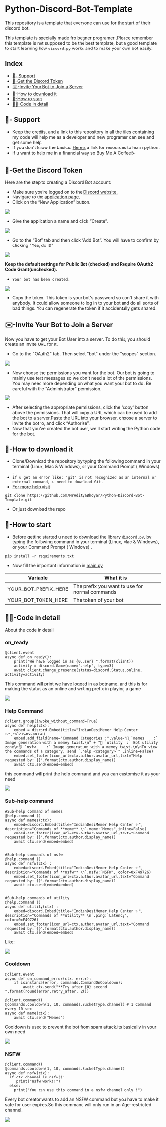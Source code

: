 # Python-Discord-Bot-Template

This repository is a template that everyone can use for the start of their discord bot.

This template is specially made fro begner programer .Pleace remember this template is not supposed to be the best template, but a good template to start learning how `discord.py` works and to make your own bot easily.

## Index
* [💪- Support](#--support)
* [🎫-Get the Discord Token](#-get-the-discord-token)
* [✉️-Invite Your Bot to Join a Server](#%EF%B8%8F-invite-your-bot-to-join-a-server)
* [📩-How to download it](#-how-to-download-it)
* [🚦-How to start](#-how-to-start)
* [👩‍💻-Code in detail](#-code-in-detail)

## 💪- Support 

- Keep the credits, and a link to this repository in all the files containing my code will help me as a developer and new programer can see and get some help.
- If you don't know the basics. [Here's](https://www.pythondiscord.com/resources) a link for resources to learn python.
- If u want to help me in a financial way so Buy Me A Coffee☕

## 🎫-Get the Discord Token

Here are the step to creating a Discord Bot account:
- Make sure you’re logged on to the [Discord website.](https://discord.com/) 
- Navigate to the [application page.](https://discord.com/developers/applications)
- Click on the “New Application” button.

<img src =  "https://github.com/MrAdityaBhoyar/repo-asset/blob/main/Python-Discord-Bot-Template/Screenshot%20(107).png">

- Give the application a name and click “Create”.

<img src =  "https://github.com/MrAdityaBhoyar/repo-asset/blob/main/Python-Discord-Bot-Template/Screenshot%20(108).png">

- Go to the “Bot” tab and then click “Add Bot”. You will have to confirm by clicking "Yes, do it!"

<img src =  "https://github.com/MrAdityaBhoyar/repo-asset/blob/main/Python-Discord-Bot-Template/Screenshot%20(110).png">

 **Keep the default settings for Public Bot (checked) and Require **OAuth2 Code Grant**(unchecked).**
- `Your bot has been created.`

<img src =  "https://github.com/MrAdityaBhoyar/repo-asset/blob/main/Python-Discord-Bot-Template/Screenshot%20(111).png">

- Copy the token. This token is your bot's password so don't share it with anybody. It could allow someone to log in to your bot and do all sorts of bad things. You can regenerate the token if it accidentally gets shared.

## ✉️-Invite Your Bot to Join a Server

Now you have to get your Bot User into a server. To do this, you should create an invite URL for it.
- Go to the "OAuth2" tab. Then select "bot" under the "scopes" section.

<img src =  "https://github.com/MrAdityaBhoyar/repo-asset/blob/main/Python-Discord-Bot-Template/image-123.png">

- Now choose the permissions you want for the bot. Our bot is going to mainly use text messages so we don't need a lot of the permissions. You may need more depending on what you want your bot to do. Be careful with the "Administrator" permission.

<img src =  "https://github.com/MrAdityaBhoyar/repo-asset/blob/main/Python-Discord-Bot-Template/image-124.png">

- After selecting the appropriate permissions, click the 'copy' button above the permissions. That will copy a URL which can be used to add the bot to a server.Paste the URL into your browser, choose a server to invite the bot to, and click “Authorize”.
- Now that you've created the bot user, we'll start writing the Python code for the bot.

## 📩-How to download it

- Clone/Download the repository by typing the following command in your terminal (Linux, Mac & Windows), or your Command Prompt ( Windows) .
- `if u get an error like: 'git' is not recognized as an internal or external command, u need to download Git.` 
- [For more help visit](https://stackoverflow.com/questions/4492979/git-is-not-recognized-as-an-internal-or-external-command)

```
git clone https://github.com/MrAdityaBhoyar/Python-Discord-Bot-Template.git
```
- Or just download the repo

## 🚦-How to start
- Before getting started u need to download the library `discord.py`, by typing the following command in your terminal (Linux, Mac & Windows), or your Command Prompt ( Windows) .

```
pip install -r requirements.txt
```
- Now fill the important information in [main.py](https://github.com/MrAdityaBhoyar/Python-Discord-Bot-Template/blob/main/main.py)

| Variable                  | What it is                                                            |
| ------------------------- | ----------------------------------------------------------------------|
| YOUR_BOT_PREFIX_HERE      | The prefix you want to use for normal commands                        |
| YOUR_BOT_TOKEN_HERE       | The token of your bot                                                 | 


## 👩‍💻-Code in detail

About the code in detail
### on_ready
```
@client.event
async def on_ready():
    print("We have logged in as {0.user} ".format(client)) 
    activity = discord.Game(name=".help", type=3)               
    await client.change_presence(status=discord.Status.online, activity=activity)
```
This command will print we have logged in as botname, and this is for making the status as an online and writing prefix in playing a game

<img src =  "https://github.com/MrAdityaBhoyar/repo-asset/blob/main/Python-Discord-Bot-Template/Screenshot%20(112).png">

### Help Command
```
@client.group(invoke_without_command=True)
async def help(ctx):
    embed = discord.Embed(title="IndianDesiMemer Help Center ✨",color=0xF49726)
    embed.add_field(name="Command Categories :",value="🐸 `memes    :` Image generation with a memey twist.\n" + "🔧 `utility  :` Bot utility zone\n😏 `nsfw     :` Image generation with a memey twist.\n\nTo view the commands of a category, send `.help <category>`" ,inline=False)
    embed.set_footer(icon_url=ctx.author.avatar_url,text="Help requested by: {}".format(ctx.author.display_name))
    await ctx.send(embed=embed)
```
this command will print the help command and you can customise it as your need

<img src =  "https://github.com/MrAdityaBhoyar/repo-asset/blob/main/Python-Discord-Bot-Template/Screenshot%20(113).png">

### Sub-help command

```
#Sub-help command of memes
@help.command ()
async def memes(ctx):
    embed=discord.Embed(title="IndianDesiMemer Help Center ✨", description="Commands of **meme** \n`.meme:`Memes",inline=False)
    embed.set_footer(icon_url=ctx.author.avatar_url,text="Command requested by: {}".format(ctx.author.display_name))
    await ctx.send(embed=embed)
                            

#Sub-help commands of nsfw                           
@help.command ()
async def nsfw(ctx) :
    embed=discord.Embed(title="IndianDesiMemer Help Center ✨", description="Commands of **nsfw** \n`.nsfw:`NSFW", color=0xF49726)
    embed.set_footer(icon_url=ctx.author.avatar_url,text="Command requested by: {}".format(ctx.author.display_name))
    await ctx.send(embed=embed)


#Sub-help commands of utility                           
@help.command ()
async def utility(ctx) :
    embed=discord.Embed(title="IndianDesiMemer Help Center ✨", description="Commands of **utility** \n`.ping:`Latency", color=0xF49726)
    embed.set_footer(icon_url=ctx.author.avatar_url,text="Command requested by: {}".format(ctx.author.display_name))
    await ctx.send(embed=embed)
```

Like:

<img src =  "https://github.com/MrAdityaBhoyar/repo-asset/blob/main/Python-Discord-Bot-Template/Screenshot%20(114).png">

### Cooldown

```
@client.event
async def on_command_error(ctx, error):
    if isinstance(error, commands.CommandOnCooldown):
        await ctx.send("**Try after {0} second ".format(round(error.retry_after, 2)))    
        
@client.command()
@commands.cooldown(1, 10, commands.BucketType.channel) # 1 Command every 10 sec                           
async def meme(ctx):
    await ctx.send("Memes")        
```
Cooldown is used to prevent the bot from spam attack,its basically in your own need

<img src =  "https://github.com/MrAdityaBhoyar/repo-asset/blob/main/Python-Discord-Bot-Template/Screenshot%20(115).png">

### NSFW

```
@client.command()
@commands.cooldown(1, 10, commands.BucketType.channel)
async def nsfw(ctx):
  if ctx.channel.is_nsfw():
     print("nsfw work!!")
  else:
    print("You can use this command in a nsfw channel only !")         
```
Every bot creator wants to add an NSFW command but you have to make it safe for user expires.So this command will only run in an Age-restricted channel.

<img src =  "https://github.com/MrAdityaBhoyar/repo-asset/blob/main/Python-Discord-Bot-Template/Screenshot%20(116).png">

